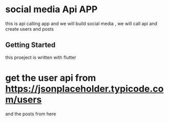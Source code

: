 # social media Api APP

this is api calling app and we will build social media , we will call api
 and create users and posts

## Getting Started
this proeject is written with flutter 


# get the user api from https://jsonplaceholder.typicode.com/users
and the posts from here
